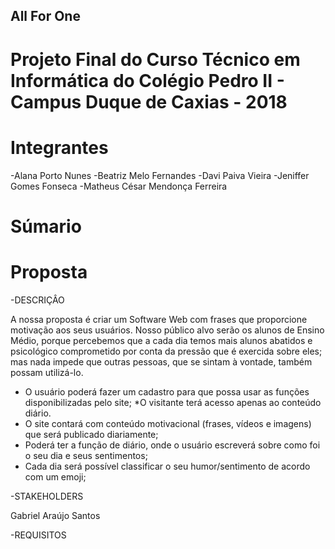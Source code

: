 ## All For One

# Projeto Final do Curso Técnico em Informática do Colégio Pedro II - Campus Duque de Caxias - 2018

# Integrantes
 -Alana Porto Nunes
 -Beatriz Melo Fernandes
 -Davi Paiva Vieira
 -Jeniffer Gomes Fonseca
 -Matheus César Mendonça Ferreira
 
# Súmario
# Proposta

-DESCRIÇÂO

A nossa proposta é criar um Software Web com frases que proporcione motivação aos seus usuários. Nosso público alvo serão os alunos de Ensino Médio, porque percebemos que a cada dia temos mais alunos abatidos e psicológico comprometido por conta da pressão que é exercida sobre eles; mas nada impede que outras pessoas, que se sintam à vontade, também possam utilizá-lo. 

- O usuário poderá fazer um cadastro para que possa usar as funções disponibilizadas pelo site;
    *O visitante terá acesso apenas ao conteúdo diário.
- O site contará com conteúdo motivacional (frases, vídeos e imagens) que será publicado diariamente;
- Poderá ter a função de diário, onde o usuário escreverá sobre como foi o seu dia e seus sentimentos;
- Cada dia será possível classificar o seu humor/sentimento de acordo com um emoji;

-STAKEHOLDERS
 
Gabriel Araújo Santos

-REQUISITOS
